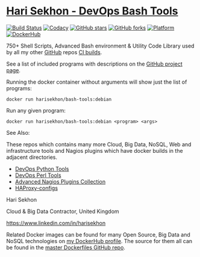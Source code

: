 [Hari Sekhon - DevOps Bash Tools](https://github.com/harisekhon/devops-bash-tools)
=================================

[![Build Status](https://travis-ci.org/HariSekhon/DevOps-Bash-tools.svg?branch=master)](https://travis-ci.org/HariSekhon/DevOps-Bash-tools)
[![Codacy](https://app.codacy.com/project/badge/Grade/dffc1bfd13404c95b5a0ab97fd47974e)](https://www.codacy.com/gh/HariSekhon/DevOps-Bash-tools/dashboard)
[![GitHub stars](https://img.shields.io/github/stars/harisekhon/devops-bash-tools.svg)](https://github.com/harisekhon/devops-bash-tools/stargazers)
[![GitHub forks](https://img.shields.io/github/forks/harisekhon/devops-bash-tools.svg)](https://github.com/harisekhon/devops-bash-tools/network)
[![Platform](https://img.shields.io/badge/platform-Linux%20%7C%20OS%20X-blue.svg)](https://github.com/harisekhon/bash-tools#hari-sekhon---bash-tools)
[![DockerHub](https://img.shields.io/badge/docker-available-blue.svg)](https://hub.docker.com/r/harisekhon/bash-tools/)

750+ Shell Scripts, Advanced Bash environment & Utility Code Library used by all my other [GitHub](https://github.com/harisekhon) repos [CI builds](https://github.com/HariSekhon/DevOps-Bash-tools/blob/master/Status.md).

See a list of included programs with descriptions on the [GitHub project page](https://github.com/harisekhon/devops-bash-tools).

Running the docker container without arguments will show just the list of programs:

```
docker run harisekhon/bash-tools:debian
```

Run any given program:

```
docker run harisekhon/bash-tools:debian <program> <args>
```

See Also:

These repos which contains many more Cloud, Big Data, NoSQL, Web and infrastructure tools and Nagios plugins which have docker builds in the adjacent directories.


- [DevOps Python Tools](https://github.com/harisekhon/devops-python-tools)
- [DevOps Perl Tools](https://github.com/harisekhon/devops-perl-tools)
- [Advanced Nagios Plugins Collection](https://github.com/harisekhon/nagios-plugins)
- [HAProxy-configs](https://github.com/harisekhon/haproxy-configs)

Hari Sekhon

Cloud & Big Data Contractor, United Kingdom

https://www.linkedin.com/in/harisekhon

Related Docker images can be found for many Open Source, Big Data and NoSQL technologies on [my DockerHub profile](https://hub.docker.com/r/harisekhon). The source for them all can be found in the [master Dockerfiles GitHub repo](https://github.com/HariSekhon/Dockerfiles/).
